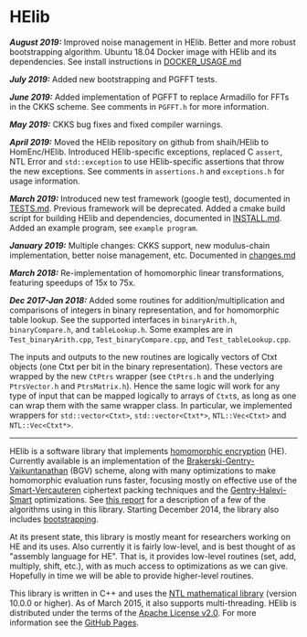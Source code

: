 HElib
=====

***August 2019:*** Improved noise management in HElib.
Better and more robust bootstrapping algorithm.
Ubuntu 18.04 Docker image with HElib and its dependencies. 
See install instructions in [DOCKER_USAGE.md](DOCKER_USAGE.md)

***July 2019:*** Added new bootstrapping and PGFFT tests.

***June 2019:*** Added implementation of PGFFT to replace Armadillo for FFTs in
the CKKS scheme. See comments in `PGFFT.h` for more information.

***May 2019:*** CKKS bug fixes and fixed compiler warnings.

***April 2019:*** Moved the HElib repository on github from shaih/HElib to
HomEnc/HElib. Introduced HElib-specific exceptions, replaced C `assert`, NTL
Error and `std::exception` to use HElib-specific assertions that throw the new
exceptions. See comments in `assertions.h` and `exceptions.h` for usage
information.

***March 2019:*** Introduced new test framework (google test), documented in
[TESTS.md](TESTS.md). Previous framework will be deprecated. Added a cmake
build script for building HElib and dependencies, documented in
[INSTALL.md](INSTALL.md). Added an example program, see `example program`.

***January 2019:*** Multiple changes: CKKS support, new modulus-chain
implementation, better noise management, etc. Documented in
[changes.md](changes.md)

***March 2018:*** Re-implementation of homomorphic linear transformations,
featuring speedups of 15x to 75x.

***Dec 2017-Jan 2018:*** Added some routines for addition/multiplication and
comparisons of integers in binary representation, and for homomorphic table
lookup. See the supported interfaces in `binaryArith.h`, `binaryCompare.h`,
and `tableLookup.h`. Some examples are in `Test_binaryArith.cpp`,
`Test_binaryCompare.cpp`, and `Test_tableLookup.cpp`.

The inputs and outputs to the new routines are logically vectors of Ctxt objects
(one Ctxt per bit in the binary representation). These vectors are wrapped by
the new `CtPtrs` wrapper (see `CtPtrs.h` and the underlying `PtrsVector.h` and
`PtrsMatrix.h`).  Hence the same logic will work for any type of input that can
be mapped logically to arrays of `Ctxt`s, as long as one can wrap them with the
same wrapper class. In particular, we implemented wrappers for
`std::vector<Ctxt>`, `std::vector<Ctxt*>`, `NTL::Vec<Ctxt>` and
`NTL::Vec<Ctxt*>`.

-----------------------------------------------------------------------------
HElib is a software library that implements [homomorphic encryption][6] (HE).
Currently available is an implementation of the
[Brakerski-Gentry-Vaikuntanathan][1] (BGV) scheme, along with many
optimizations to make homomorphic evaluation runs faster, focusing mostly on
effective use of the [Smart-Vercauteren][2] ciphertext packing techniques and
the [Gentry-Halevi-Smart][3] optimizations. See [this report][7] for a
description of a few of the algorithms using in this library. Starting
December 2014, the library also includes [bootstrapping][8].

At its present state, this library is mostly meant for researchers working on
HE and its uses. Also currently it is fairly low-level, and is best thought of
as "assembly language for HE". That is, it provides low-level routines (set,
add, multiply, shift, etc.), with as much access to optimizations as we can
give. Hopefully in time we will be able to provide higher-level routines.

This library is written in C++ and uses the [NTL mathematical library][4]
(version 10.0.0 or higher). As of March 2015, it also supports multi-threading.
HElib is distributed under the terms of the [Apache License v2.0][5].
For more information see the [GitHub Pages][9].

  [1]: http://eprint.iacr.org/2011/277       "BGV12"
  [2]: http://eprint.iacr.org/2011/133       "SV11"
  [3]: http://eprint.iacr.org/2012/099       "GHS12"
  [4]: http://www.shoup.net/ntl/             "NTL"
  [5]: http://www.apache.org/licenses/LICENSE-2.0  "Apache-v2.0"
  [6]: http://en.wikipedia.org/wiki/Homomorphic_encryption "Homomorphic encryption"
  [7]: http://eprint.iacr.org/2014/106       "algorithms"
  [8]: http://eprint.iacr.org/2014/873       "bootstrapping"
  [9]: https://github.com/homenc/HElib       "GitHubPages"
